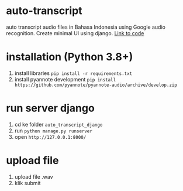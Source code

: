 # auto-transcript
auto transcript audio files in Bahasa Indonesia using Google audio recognition. Create minimal UI using django. [Link to code](https://github.com/dsprabowo/auto-transcript/blob/main/auto_transcript_django/demo/views.py)

# installation (Python 3.8+)
1. install libraries ```pip install -r requirements.txt```
2. install pyannote development ```pip install https://github.com/pyannote/pyannote-audio/archive/develop.zip```

# run server django
1. cd ke folder ```auto_transcript_django```
2. run ```python manage.py runserver```
3. open ```http://127.0.0.1:8000/```

# upload file
1. upload file .wav
2. klik submit


